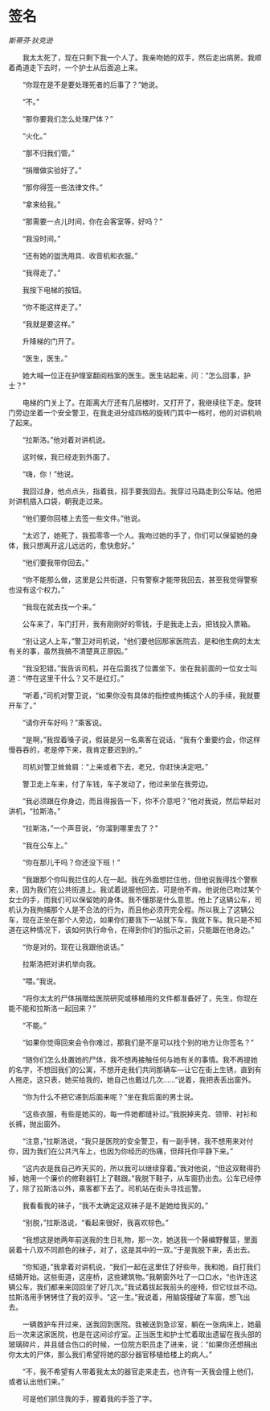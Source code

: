 # 签名

*斯蒂芬·狄克逊*

　　我太太死了，现在只剩下我一个人了。我亲吻她的双手，然后走出病房。我顺着甬道走下去时，一个护士从后面追上来。

　　“你现在是不是要处理死者的后事了？”她说。

　　“不。”

　　“那你要我们怎么处理尸体？”

　　“火化。”

　　“那不归我们管。”

　　“捐赠做实验好了。”

　　“那你得签一些法律文件。”

　　“拿来给我。”

　　“那需要一点儿时间，你在会客室等，好吗？”

　　“我没时间。”

　　“还有她的盥洗用具、收音机和衣服。”

　　“我得走了。”

　　我按下电梯的按钮。

　　“你不能这样走了。”

　　“我就是要这样。”

　　升降梯的门开了。

　　“医生，医生。”

　　她大喊一位正在护理室翻阅档案的医生。医生站起来，问：“怎么回事，护士？”

　　电梯的门关上了。在距离大厅还有几层楼时，又打开了，我继续往下走。旋转门旁边坐着一个安全警卫，在我走进分成四格的旋转门其中一格时，他的对讲机响了起来。

　　“拉斯洛。”他对着对讲机说。

　　这时候，我已经走到外面了。

　　“嗨，你！”他说。

　　我回过身，他点点头，指着我，招手要我回去。我穿过马路走到公车站。他把对讲机插入口袋，朝我走过来。

　　“他们要你回楼上去签一些文件。”他说。

　　“太迟了，她死了，我孤零零一个人。我吻过她的手了，你们可以保留她的身体，我只想离开这儿远远的，愈快愈好。”

　　“他们要我带你回去。”

　　“你不能那么做，这里是公共街道，只有警察才能带我回去，甚至我觉得警察也没有这个权力。”

　　“我现在就去找一个来。”

　　公车来了，车门打开，我有刚刚好的零钱，于是我走上去，把钱投入票箱。

　　“别让这人上车，”警卫对司机说，“他们要他回那家医院去，是和他生病的太太有关的事，虽然我搞不清楚真正原因。”

　　“我没犯错。”我告诉司机，并在后面找了位置坐下。坐在我前面的一位女士叫道：“停在这里干什么？又不是红灯。”

　　“听着，”司机对警卫说，“如果你没有具体的指控或拘捕这个人的手续，我就要开车了。”

　　“请你开车好吗？”乘客说。

　　“是啊，”我捏着嗓子说，假装是另一名乘客在说话，“我有个重要约会，你这样慢吞吞的，老是停下来，我肯定要迟到的。”

　　司机对警卫耸耸肩：“上来或者下去，老兄，你赶快决定吧。”

　　警卫走上车来，付了车钱，车子发动了，他过来坐在我旁边。

　　“我必须跟在你身边，而且得报告一下，你不介意吧？”他对我说，然后举起对讲机，“拉斯洛。”

　　“拉斯洛，”一个声音说，“你溜到哪里去了？”

　　“我在公车上。”

　　“你在那儿干吗？你还没下班！”

　　“我跟那个你叫我拦住的人在一起。我在外面想拦住他，但他说我得找个警察来，因为我们在公共街道上。我试着说服他回去，可是他不肯。他说他已吻过某个女士的手，而我们可以保留她的身体。我不懂那是什么意思。他上了这辆公车，司机认为我拘捕那个人是不合法的行为，而且他必须开完全程。所以我上了这辆公车，现在正坐在那个人旁边，如果你们要我下一站就下车，我就下车。我只是不知道在这种情况下，该如何执行命令，在得到你们的指示之前，只能跟在他身边。”

　　“你是对的。现在让我跟他说话。”

　　拉斯洛把对讲机举向我。

　　“喂。”我说。

　　“将你太太的尸体捐赠给医院研究或移植用的文件都准备好了，先生，你现在能不能和拉斯洛一起回来？”

　　“不能。”

　　“如果你觉得回来会令你难过，那我们是不是可以找个别的地方让你签名？”

　　“随你们怎么处置她的尸体，我不想再接触任何与她有关的事情。我不再提她的名字，不想回我们的公寓，不想开走我们共同那辆车—让它在街上生锈，直到有人拖走。这只表，她买给我的，她自己也戴过几次……”说着，我把表丢出窗外。

　　“你为什么不把它递到后面来呢？”坐在我后面的男士说。

　　“这些衣服，有些是她买的，每一件她都缝补过。”我脱掉夹克、领带、衬衫和长裤，抛出窗外。

　　“注意，”拉斯洛说，“我只是医院的安全警卫，有一副手铐，我不想用来对付你，因为我们在公共汽车上，也因为你经历的伤痛，但拜托你平静下来。”

　　“这内衣是我自己昨天买的，所以我可以继续穿着。”我对他说，“但这双鞋得扔掉，她用一个廉价的修鞋器钉上了鞋跟。”我脱下鞋子，从车窗扔出去。公车已经停了，除了拉斯洛以外，乘客都下去了。司机站在街头寻找巡警。

　　我看看我的袜子，“我不太确定这双袜子是不是她给我买的。”

　　“别脱，”拉斯洛说，“看起来很好，我喜欢棕色。”

　　“我想这是她两年前送我的生日礼物，那一次，她送我一个藤编野餐篮，里面装着十八双不同颜色的袜子，对了，这是其中的一双。”于是我脱下来，丢出去。

　　“你知道，”我拿着对讲机说，“我们一起在这里住了好些年，我和她，自打我们结婚开始。这些街道，这座桥，这些建筑物。”我朝窗外吐了一口口水，“也许连这辆公车，我们都来来回回坐了好几次。”我试着拔起我前头的座椅，但它纹丝不动。拉斯洛用手铐铐住了我的双手。“这一生。”我说着，用脑袋撞破了车窗，想飞出去。

　　一辆救护车开过来，送我回到医院。我被送到急诊室，躺在一张病床上，她最后一次来这家医院，也是在这间诊疗室。正当医生和护士忙着取出遗留在我头部的玻璃碎片，并且缝合伤口的时候，一位院方职员走了进来，说：“如果你还想捐出你太太的尸体，那么我们希望将她的部分器官移植给楼上的病人。”

　　“不，我不希望有人带着我太太的器官走来走去，也许有一天我会撞上他们，或者认出他们来。”

　　可是他们抓住我的手，握着我的手签了字。